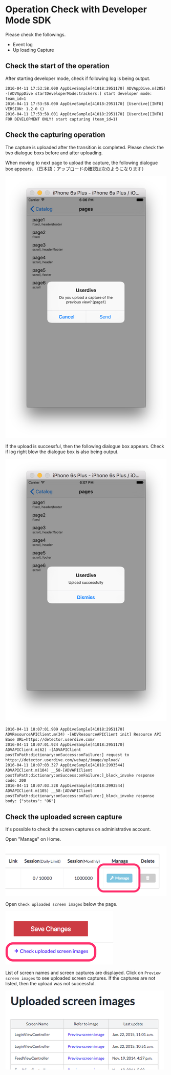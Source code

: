 # Operation Check with Developer Mode SDK

Please check the followings.

- Event log
- Up loading Capture

## Check the start of the operation

After starting developer mode, check if following log is being output.

```
2016-04-11 17:53:58.000 AppDiveSample[41018:2951170] ADVAppDive.m(205) -[ADVAppDive startDeveloperMode:trackers:] start developer mode: team_id=1
2016-04-11 17:53:58.000 AppDiveSample[41018:2951170] [Userdive][INFO] VERSION: 1.2.0 ()
2016-04-11 17:53:58.001 AppDiveSample[41018:2951170] [Userdive][INFO] FOR DEVELOPMENT ONLY! start capturing (team_id=1)
```


## Check the capturing operation

The capture is uploaded after the transition is completed.
Please check the two dialogue boxs before and after uploading.

When moving to next page to upload the capture, the following dialogue box appears.
（日本語：アップロードの確認は次のようになります）

![upload confirmation dialog](../../../ja/apps/devguide/files/sdk_verification_capture_1.png)

If the upload is successful, then the following dialogue box appears.
Check if log right blow the dialogue box is also being output.

![upload status dialog](../../../ja/apps/devguide/files/sdk_verification_capture_2.png)

```
2016-04-11 18:07:01.909 AppDiveSample[41018:2951170] ADVResourceAPIClient.m(34) -[ADVResourceAPIClient init] Resource API Base URL=https://detector.userdive.com/
2016-04-11 18:07:01.924 AppDiveSample[41018:2951170] ADVAPIClient.m(62) -[ADVAPIClient postToPath:dictionary:onSuccess:onFailure:] request to https://detector.userdive.com/webapi/image/upload/
2016-04-11 18:07:03.327 AppDiveSample[41018:2993544] ADVAPIClient.m(104) __58-[ADVAPIClient postToPath:dictionary:onSuccess:onFailure:]_block_invoke response code: 200
2016-04-11 18:07:03.328 AppDiveSample[41018:2993544] ADVAPIClient.m(105) __58-[ADVAPIClient postToPath:dictionary:onSuccess:onFailure:]_block_invoke response body: {"status": "OK"}
```

## Check the uploaded screen capture

It's possible to check the screen captures on administrative account.

Open "Manage" on Home.

![sdk_verification_capture_3.png](../../../ja/apps/devguide/files/sdk_verification_capture_3.png)

Open `Check uploaded screen images` below the page.

![sdk_verification_capture_4.png](../../../ja/apps/devguide/files/sdk_verification_capture_4.png)

List of screen names and screen captures are displayed.
Click on `Preview screen images` to see uploaded screen captures.
If the captures are not listed, then the upload was not successful.

![sdk_verification_capture_5.png](../../../ja/apps/devguide/files/sdk_verification_capture_5.png)
